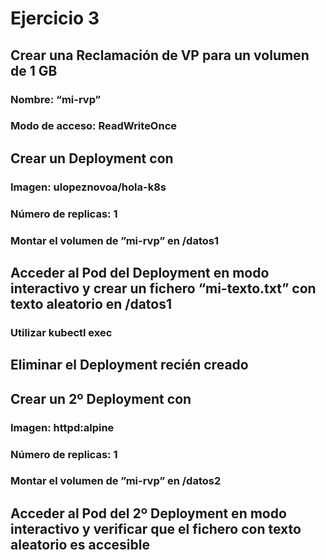 # Ejercicio 3

## Crear una Reclamación de VP para un volumen de 1 GB

### Nombre: “mi-rvp”

### Modo de acceso: ReadWriteOnce

## Crear un Deployment con

### Imagen: ulopeznovoa/hola-k8s

### Número de replicas: 1

### Montar el volumen de ”mi-rvp” en /datos1

## Acceder al Pod del Deployment en modo interactivo y crear un fichero “mi-texto.txt” con texto aleatorio en /datos1

### Utilizar kubectl exec

## Eliminar el Deployment recién creado

## Crear un 2º Deployment con

### Imagen: httpd:alpine

### Número de replicas: 1

### Montar el volumen de ”mi-rvp” en /datos2

## Acceder al Pod del 2º Deployment en modo interactivo y verificar que el fichero con texto aleatorio es accesible